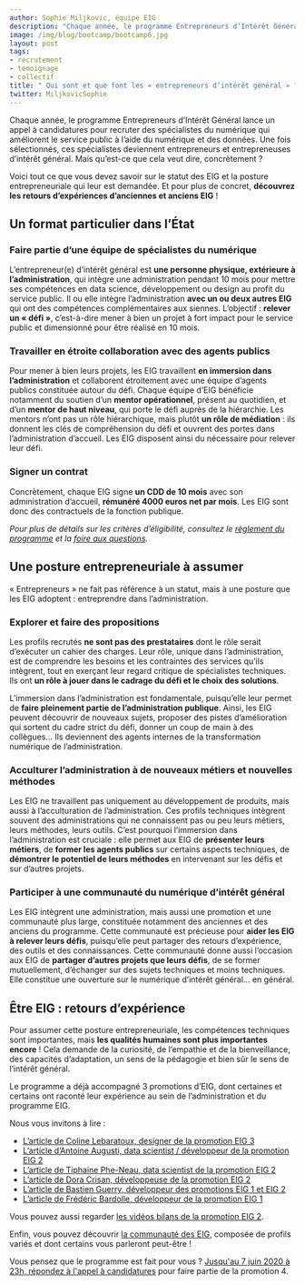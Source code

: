 ```yaml
---
author: Sophie Miljkovic, équipe EIG
description: "Chaque année, le programme Entrepreneurs d’Intérêt Général lance un appel à candidatures pour recruter des spécialistes du numérique qui améliorent le service public à l’aide du numérique et des données : des entrepreneurs d’intérêt général. Mais qu’est-ce que cela veut dire, concrètement, être EIG ?"
image: /img/blog/bootcamp/bootcamp6.jpg
layout: post
tags:
- recrutement
- temoignage
- collectif
title: " Qui sont et que font les « entrepreneurs d’intérêt général » ?"
twitter: MiljkovicSophie
---
```


Chaque année, le programme Entrepreneurs d’Intérêt Général lance un appel à candidatures pour recruter des spécialistes du numérique qui améliorent le service public à l’aide du numérique et des données. Une fois sélectionnés, ces spécialistes deviennent entrepreneurs et entrepreneuses d’intérêt général. Mais qu’est-ce que cela veut dire, concrètement ? 

Voici tout ce que vous devez savoir sur le statut des EIG et la posture entrepreneuriale qui leur est demandée. Et pour plus de concret, **découvrez les retours d’expériences d’anciennes et anciens EIG** !

	
## Un format particulier dans l’État

### Faire partie d’une équipe de spécialistes du numérique

L’entrepreneur(e) d’intérêt général est **une personne physique, extérieure à l’administration**, qui intègre une administration pendant 10 mois pour mettre ses compétences en data science, développement ou design au profit du service public. Il ou elle intègre l’administration **avec un ou deux autres EIG** qui ont des compétences complémentaires aux siennes. L’objectif : **relever un « défi »**, c’est-à-dire mener à bien un projet à fort impact pour le service public et dimensionné pour être réalisé en 10 mois. 

### Travailler en étroite collaboration avec des agents publics

Pour mener à bien leurs projets, les EIG travaillent **en immersion dans l’administration** et collaborent étroitement avec une équipe d’agents publics constituée autour du défi. Chaque équipe d’EIG bénéficie notamment du soutien d’un **mentor opérationnel**, présent au quotidien, et d’un **mentor de haut niveau**, qui porte le défi auprès de la hiérarchie. Les mentors n’ont pas un rôle hiérarchique, mais plutôt **un rôle de médiation** : ils donnent les clés de compréhension du défi et ouvrent des portes dans l’administration d’accueil. Les EIG disposent ainsi du nécessaire pour relever leur défi. 

### Signer un contrat 

Concrètement, chaque EIG signe **un CDD de 10 mois** avec son administration d’accueil, **rémunéré 4000 euros net par mois**. Les EIG sont donc des contractuels de la fonction publique. 

_Pour plus de détails sur les critères d’éligibilité, consultez le [règlement du programme](https://entrepreneur-interet-general.etalab.gouv.fr/docs/AACEIG4_Reglement.pdf) et la [foire aux questions](https://entrepreneur-interet-general.etalab.gouv.fr/faq-eig.html)._


## Une posture entrepreneuriale à assumer

« Entrepreneurs » ne fait pas référence à un statut, mais à une posture que les EIG adoptent : entreprendre dans l’administration. 

### Explorer et faire des propositions
	
Les profils recrutés **ne sont pas des prestataires** dont le rôle serait d’exécuter un cahier des charges. Leur rôle, unique dans l’administration, est de comprendre les besoins et les contraintes des services qu’ils intègrent, tout en exerçant leur regard critique de spécialistes techniques. Ils ont **un rôle à jouer dans le cadrage du défi et le choix des solutions**. 

L’immersion dans l’administration est fondamentale, puisqu’elle leur permet de **faire pleinement partie de l’administration publique**. Ainsi, les EIG peuvent découvrir de nouveaux sujets, proposer des pistes d’amélioration qui sortent du cadre strict du défi, donner un coup de main à des collègues… Ils deviennent des agents internes de la transformation numérique de l’administration.

### Acculturer l’administration à de nouveaux métiers et nouvelles méthodes

Les EIG ne travaillent pas uniquement au développement de produits, mais aussi à l’acculturation de l’administration. Ces profils techniques intègrent souvent des administrations qui ne connaissent pas ou peu leurs métiers, leurs méthodes, leurs outils. C’est pourquoi l’immersion dans l’administration est cruciale : elle permet aux EIG de **présenter leurs métiers**, de **former les agents publics** sur certains aspects techniques, de **démontrer le potentiel de leurs méthodes** en intervenant sur les défis et sur d’autres projets. 

### Participer à une communauté du numérique d’intérêt général 

Les EIG intègrent une administration, mais aussi une promotion et une communauté plus large, constituée notamment des anciennes et des anciens du programme. Cette communauté est précieuse pour **aider les EIG à relever leurs défis**, puisqu’elle peut partager des retours d’expérience, des outils et des connaissances. Cette communauté donne aussi l’occasion aux EIG de **partager d’autres projets que leurs défis**, de se former mutuellement, d’échanger sur des sujets techniques et moins techniques. Elle constitue une ouverture sur le numérique d’intérêt général… en général.


## Être EIG : retours d’expérience

Pour assumer cette posture entrepreneuriale, les compétences techniques sont importantes, mais **les qualités humaines sont plus importantes encore** ! Cela demande de la curiosité, de l’empathie et de la bienveillance, des capacités d’adaptation, un sens de la pédagogie et bien sûr le sens de l’intérêt général. 

Le programme a déjà accompagné 3 promotions d’EIG, dont certaines et certains ont raconté leur expérience au sein de l’administration et du programme EIG. 

Nous vous invitons à lire :

-	[L’article de Coline Lebaratoux, designer de la promotion EIG 3](https://entrepreneur-interet-general.etalab.gouv.fr/blog/2019/07/03/le-design-de-services-dans-une-administration.html)
-	[L’article  d’Antoine Augusti, data scientist / développeur de la promotion EIG 2](https://entrepreneur-interet-general.etalab.gouv.fr/blog/2018/06/11/travailler-avec-des-donnees-d-exception.html)
-	[L’article de Tiphaine Phe-Neau, data scientist de la promotion EIG 2](https://entrepreneur-interet-general.etalab.gouv.fr/blog/2018/05/29/pourquoi-devenir-EIG.html)
-	[L’article de Dora Crisan, développeuse de la promotion EIG 2](https://entrepreneur-interet-general.etalab.gouv.fr/blog/2018/11/15/retour-experience-defi-brigade-numerique.html)
-	[L’article de Bastien Guerry, développeur des promotions EIG 1 et EIG 2](https://bzg.fr/ce-que-ca-fait-detre-eig.html/)
-	[L’article de Frédéric Bardolle, développeur de la promotion EIG 1](https://medium.com/@seiteta/retour-entrepreneur-interet-general-e64e08a6296a )

Vous pouvez aussi regarder [les vidéos bilans de la promotion EIG 2](https://www.dailymotion.com/playlist/x6bp3l).

Enfin, vous pouvez découvrir [la communauté des EIG](https://entrepreneur-interet-general.etalab.gouv.fr/communaute.html), composée de profils variés et dont certains vous parleront peut-être !

Vous pensez que le programme est fait pour vous ? [Jusqu'au 7 juin 2020 à 23h, répondez à l'appel à candidatures](https://entrepreneur-interet-general.etalab.gouv.fr/candidature-eig.html) pour faire partie de la promotion 4. 
